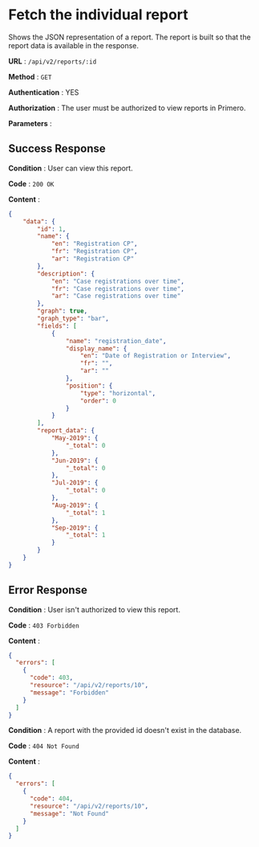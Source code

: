 # Fetch the individual report

Shows the JSON representation of a report. The report is built so that the report data is
available in the response.

**URL** : `/api/v2/reports/:id`

**Method** : `GET`

**Authentication** : YES

**Authorization** : The user must be authorized to view reports in Primero.

**Parameters** :

## Success Response

**Condition** : User can view this report.

**Code** : `200 OK`

**Content** :

```json
{
    "data": {
        "id": 1,
        "name": {
            "en": "Registration CP",
            "fr": "Registration CP",
            "ar": "Registration CP"
        },
        "description": {
            "en": "Case registrations over time",
            "fr": "Case registrations over time",
            "ar": "Case registrations over time"
        },
        "graph": true,
        "graph_type": "bar",
        "fields": [
            {
                "name": "registration_date",
                "display_name": {
                    "en": "Date of Registration or Interview",
                    "fr": "",
                    "ar": ""
                },
                "position": {
                    "type": "horizontal",
                    "order": 0
                }
            }
        ],
        "report_data": {
            "May-2019": {
                "_total": 0
            },
            "Jun-2019": {
                "_total": 0
            },
            "Jul-2019": {
                "_total": 0
            },
            "Aug-2019": {
                "_total": 1
            },
            "Sep-2019": {
                "_total": 1
            }
        }
    }
}

```
## Error Response

**Condition** : User isn't authorized to view this report.

**Code** : `403 Forbidden`

**Content** :

```json
{
  "errors": [
    {
      "code": 403,
      "resource": "/api/v2/reports/10",
      "message": "Forbidden"
    }
  ]
}

```
**Condition** : A report with the provided id doesn't exist in the database.

**Code** : `404 Not Found`

**Content** :

```json
{
  "errors": [
    {
      "code": 404,
      "resource": "/api/v2/reports/10",
      "message": "Not Found"
    }
  ]
}

```
